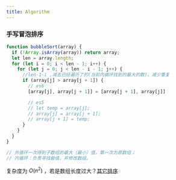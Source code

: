 ```yaml
---
title: Algorithm
---
```


### 手写冒泡排序

```javascript
function bubbleSort(array) {
  if (!Array.isArray(array)) return array;
  let len = array.length;
  for (let i = 0; i < len - 1; i++) {
    for (let j = 0; j < len - i - 1; j++) {
      //len-1-i ,减去已经遍历了的(当前内循环找到的最大的数)，减少重复
      if (array[j] > array[j + 1]) {
        // es6
        [array[j], array[j + 1]] = [array[j + 1], array[j]]

        // es5
        // let temp = array[j];
        // array[j] = array[j + 1];
        // array[j + 1] = temp;
      }
    }
  }
}

// 外循环一次得到子数组的最大（最小）值，第一次为原数组；
// 内循环：负责寻找极值，并修改数组。
```

复杂度为  $O(n^2)$ ，若是数组长度过大？[其它排序](https://github.com/KAngJoin/Algorithm/tree/master/Sorting)

